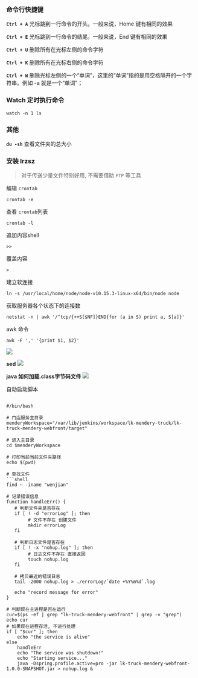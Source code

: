 ### 命令行快捷键

**`Ctrl + A`** 光标跳到一行命令的开头。一般来说，Home 键有相同的效果

**`Ctrl + E`** 光标跳到一行命令的结尾。一般来说，End 键有相同的效果

**`Ctrl + U`** 删除所有在光标左侧的命令字符

**`Ctrl + K`** 删除所有在光标右侧的命令字符

**`Ctrl + W`** 删除光标左侧的一个“单词”，这里的“单词”指的是用空格隔开的一个字符串。例如 -a 就是一个“单词”；

### Watch 定时执行命令

```shell
watch -n 1 ls
```



### 其他
**`du -sh`** 查看文件夹的总大小

### 安装 lrzsz
> 对于传送少量文件特别好用, 不需要借助 `FTP` 等工具


编辑 `crontab`
```shell
crontab -e
```

查看 `crontab`列表
```
crontab -l
```

追加内容shell
```
>>
```

覆盖内容
```
>
```

建立软连接
```
ln -s /usr/local/home/node/node-v10.15.3-linux-x64/bin/node node
```


获取服务器各个状态下的连接数
```
netstat -n | awk '/^tcp/{++S[$NF]}END{for (a in S) print a, S[a]}'
```

awk 命令
```
awk -F ',' '{print $1, $2}'
```

![](https://raw.githubusercontent.com/xiaoxiunique/Web-Tip/master/20190607234714.png)


**sed**
![](https://raw.githubusercontent.com/xiaoxiunique/Web-Tip/master/20190607235457.png)

**java 如何加载.class字节码文件**
![](https://raw.githubusercontent.com/xiaoxiunique/Web-Tip/master/20190608002306.png)


自动启动脚本
```

#/bin/bash

# 门店服务主目录
menderyWorkspace="/var/lib/jenkins/workspace/lk-mendery-truck/lk-truck-mendery-webfront/target"

# 进入主目录
cd $menderyWorkspace

# 打印当前当前文件夹路径
echo $(pwd)

# 查找文件
​```shell
find ~ -iname "wenjian"
```

```shell
# 记录错误信息
function handleErr() {
   # 判断文件夹是否存在
   if [ ! -d "errorLog" ]; then
        # 文件不存在 创建文件
        mkdir errorLog
   fi

   # 判断日志文件是否存在
   if [ ! -x "nohup.log" ]; then
        # 日志文件不存在 直接返回
        touch nohup.log
   fi

   # 拷贝最近的错误日志
   tail -2000 nohup.log > ./errorLog/`date +%Y%m%d`.log

   echo "record message for error"
}

# 判断现在主进程是否在运行
cur=$(ps -ef | grep "lk-truck-mendery-webfront" | grep -v "grep")
echo cur
# 如果现在进程存活, 不进行处理
if [ "$cur" ]; then
    echo "the service is alive"
else
    handleErr
    echo "The service was shutdown!"
    echo "Starting service..."
    java -Dspring.profile.active=pro -jar lk-truck-mendery-webfront-1.0.0-SNAPSHOT.jar > nohup.log &
```
